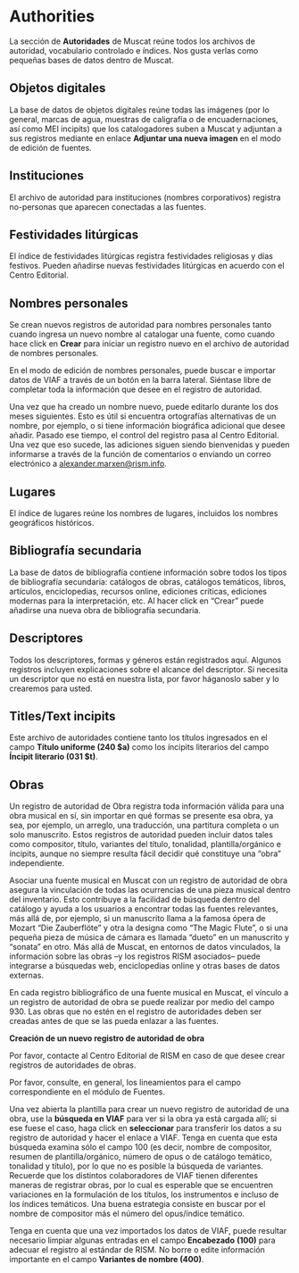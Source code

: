 # Authorities

La sección de **Autoridades** de Muscat reúne todos los archivos de autoridad, vocabulario controlado e índices. Nos gusta verlas como pequeñas bases de datos dentro de Muscat.

## Objetos digitales

La base de datos de objetos digitales reúne todas las imágenes (por lo general, marcas de agua, muestras de caligrafía o de encuadernaciones, así como MEI incipits) que los catalogadores suben a Muscat y adjuntan a sus registros mediante en enlace **Adjuntar una nueva imagen** en el modo de edición de fuentes.

## Instituciones

El archivo de autoridad para instituciones (nombres corporativos) registra no-personas que aparecen conectadas a las fuentes.

## Festividades litúrgicas

El índice de festividades litúrgicas registra festividades religiosas y días festivos. Pueden añadirse nuevas festividades litúrgicas en acuerdo con el Centro Editorial.

## Nombres personales

Se crean nuevos registros de autoridad para nombres personales tanto cuando ingresa un nuevo nombre al catalogar una fuente, como cuando hace click en **Crear** para iniciar un registro nuevo en el archivo de autoridad de nombres personales.

En el modo de edición de nombres personales, puede buscar e importar datos de VIAF a través de un botón en la barra lateral. Siéntase libre de completar toda la información que desee en el registro de autoridad.

Una vez que ha creado un nombre nuevo, puede editarlo durante los dos meses siguientes. Esto es útil si encuentra ortografías alternativas de un nombre, por ejemplo, o si tiene información biográfica adicional que desee añadir. Pasado ese tiempo, el control del registro pasa al Centro Editorial. Una vez que eso sucede, las adiciones siguen siendo bienvenidas y pueden informarse a través de la función de comentarios o enviando un correo electrónico a alexander.marxen@rism.info.

## Lugares

El índice de lugares reúne los nombres de lugares, incluidos los nombres geográficos históricos.

## Bibliografía secundaria

La base de datos de bibliografía contiene información sobre todos los tipos de bibliografía secundaria: catálogos de obras, catálogos temáticos, libros, artículos, enciclopedias, recursos online, ediciones críticas, ediciones modernas para la interpretación, etc. Al hacer click en “Crear” puede añadirse una nueva obra de bibliografía secundaria.

## Descriptores

Todos los descriptores, formas y géneros están registrados aquí. Algunos registros incluyen explicaciones sobre el alcance del descriptor. Si necesita un descriptor que no está en nuestra lista, por favor háganoslo saber y lo crearemos para usted.

## Titles/Text incipits

Este archivo de autoridades contiene tanto los títulos ingresados en el campo **Título uniforme (240 $a)** como los íncipits literarios del campo **Íncipit literario (031 $t)**.

## Obras

Un registro de autoridad de Obra registra toda información válida para una obra musical en sí, sin importar en qué formas se presente esa obra, ya sea, por ejemplo, un arreglo, una traducción, una partitura completa o un solo manuscrito. Estos registros de autoridad pueden incluir datos tales como compositor, título, variantes del título, tonalidad, plantilla/orgánico e íncipits, aunque no siempre resulta fácil decidir qué constituye una “obra” independiente.

Asociar una fuente musical en Muscat con un registro de autoridad de obra asegura la vinculación de todas las ocurrencias de una pieza musical dentro del inventario. Esto contribuye a la facilidad de búsqueda dentro del catálogo y ayuda a los usuarios a encontrar todas las fuentes relevantes, más allá de, por ejemplo, si un manuscrito llama a la famosa ópera de Mozart “Die Zauberflöte” y otra la designa como “The Magic Flute”, o si una pequeña pieza de música de cámara es llamada “dueto” en un manuscrito y “sonata” en otro. Más allá de Muscat, en entornos de datos vinculados, la información sobre las obras –y los registros RISM asociados– puede integrarse a búsquedas web, enciclopedias online y otras bases de datos externas.

En cada registro bibliográfico de una fuente musical en Muscat, el vínculo a un registro de autoridad de obra se puede realizar por medio del campo 930. Las obras que no estén en el registro de autoridades deben ser creadas antes de que se las pueda enlazar a las fuentes.

**Creación de un nuevo registro de autoridad de obra**

Por favor, contacte al Centro Editorial de RISM en caso de que desee crear registros de autoridades de obras.

Por favor, consulte, en general, los lineamientos para el campo correspondiente en el módulo de Fuentes.

Una vez abierta la plantilla para crear un nuevo registro de autoridad de una obra, use la **búsqueda en VIAF** para ver si la obra ya está cargada allí; si ese fuese el caso, haga click en **seleccionar** para transferir los datos a su registro de autoridad y hacer el enlace a VIAF. Tenga en cuenta que esta búsqueda examina sólo el campo 100 (es decir, nombre de compositor, resumen de plantilla/orgánico, número de opus o de catálogo temático, tonalidad y título), por lo que no es posible la búsqueda de variantes. Recuerde que los distintos colaboradores de VIAF tienen diferentes maneras de registrar obras, por lo cual es esperable que se encuentren variaciones en la formulación de los títulos, los instrumentos e incluso de los índices temáticos. Una buena estrategia consiste en buscar por el nombre de compositor más el número del opus/índice temático.

Tenga en cuenta que una vez importados los datos de VIAF, puede resultar necesario limpiar algunas entradas en el campo **Encabezado** **(100)** para adecuar el registro al estándar de RISM. No borre o edite información importante en el campo **Variantes de nombre (400)**.
